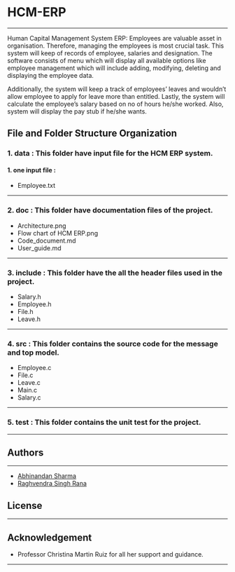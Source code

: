 # HCM-ERP
------
Human Capital Management System ERP:  Employees are valuable asset in organisation. Therefore, managing the employees is most crucial task. This system will keep of records of employee, salaries and designation. The software consists of menu which will display all available options like employee management which will include adding, modifying, deleting and displaying the employee data. 

Additionally, the system will keep a track of employees’ leaves and wouldn’t allow employee to apply for leave more than entitled. Lastly, the system will calculate the employee’s salary based on no of hours he/she worked. Also, system will display the pay stub if he/she wants.
## **File and Folder Structure Organization**

### **1. data :**   This folder have input file for the HCM ERP system.

#### 1. one input file :
 - Employee.txt
----------------------------------

### 2. doc : This folder have documentation files of the project.

-  Architecture.png
-  Flow chart of HCM ERP.png
-  Code_document.md
-  User_guide.md

------------------------------------------------

### 3. include : This folder have the all the header files used in the project. 

- Salary.h
- Employee.h
- File.h
- Leave.h

--------------------------------------

### 4. src : This folder contains the source code for the message and top model.


- Employee.c
- File.c
- Leave.c
- Main.c
- Salary.c

-----------------------------------------------------------------

### 5. test : This folder contains the unit test for the project.
-------------------------------------------
## Authors
----------
- [Abhinandan Sharma](https://github.com/abhi16de)  
- [Raghvendra Singh Rana](https://github.com/raghvendra-singh-rana) 

## License

                         
------
## Acknowledgement
- Professor Christina Martin Ruiz for all her support and guidance.
-------
